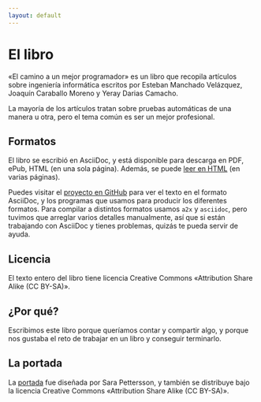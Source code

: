 ```yaml
---
layout: default
---
```

El libro
========
«El camino a un mejor programador» es un libro que recopila artículos
sobre ingeniería informática escritos por Esteban Manchado Velázquez,
Joaquín Caraballo Moreno y Yeray Darias Camacho.

La mayoría de los artículos tratan sobre pruebas automáticas de una
manera u otra, pero el tema común es ser un mejor profesional.

Formatos
--------
El libro se escribió en AsciiDoc, y está disponible para descarga en
PDF, ePub, HTML (en una sola página). Además, se puede [leer en
HTML](/html/) (en varias páginas).

Puedes visitar el [proyecto en
GitHub](https://github.com/emanchado/camino-mejor-programador) para
ver el texto en el formato AsciiDoc, y los programas que usamos para
producir los diferentes formatos. Para compilar a distintos formatos
usamos `a2x` y `asciidoc`, pero tuvimos que arreglar varios detalles
manualmente, así que si están trabajando con AsciiDoc y tienes
problemas, quizás te pueda servir de ayuda.

Licencia
--------
El texto entero del libro tiene licencia Creative Commons «Attribution
Share Alike (CC BY-SA)».

¿Por qué?
---------
Escribimos este libro porque queríamos contar y compartir algo, y
porque nos gustaba el reto de trabajar en un libro y conseguir
terminarlo.

La portada
----------
La
[portada](https://raw.github.com/emanchado/camino-mejor-programador/master/cover.png)
fue diseñada por Sara Pettersson, y también se distribuye bajo la
licencia Creative Commons «Attribution Share Alike (CC BY-SA)».
